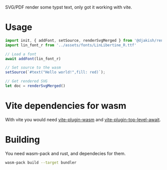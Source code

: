 
SVG/PDF render some typst text, only got it working with vite.

# Usage

```ts
import init, { addFont, setSource, renderSvgMerged } from '@djakish/render-typst'
import lin_font_r from '../assets/fonts/LinLibertine_R.ttf'

// Load a font
await addFont(lin_font_r)

// Set source to the wasm 
setSource(`#text("Hello world!",fill: red)`);

// Get rendered SVG
let doc = renderSvgMerged()
```

# Vite dependencies for wasm 

With vite you would need [vite-plugin-wasm](https://www.npmjs.com/package/vite-plugin-wasm) and [vite-plugin-top-level-await](https://www.npmjs.com/package/vite-plugin-top-level-await).


# Building 

You need wasm-pack and rust, and dependecies for them.

```sh
wasm-pack build --target bundler 
```